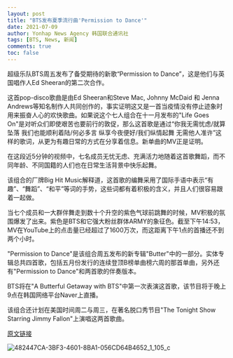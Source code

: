 ```yaml
---
layout: post
title: "BTS发布夏季流行曲'Permission to Dance'"
date: 2021-07-09
author: Yonhap News Agency 韩国联合通讯社
tags: [BTS, News, 新闻]
comments: true
toc: false
---
```


超级乐队BTS周五发布了备受期待的新歌“Permission to Dance”，这是他们与英国唱作人Ed Sheeran的第二次合作。

这首pop-disco歌曲是由Ed Sheeran和Steve Mac, Johnny McDaid 和 Jenna Andrews等知名制作人共同创作的，事实证明这又是一首当疫情没有停止迹象时用来振奋人心的欢快歌曲。如果说这个七人组合在十一月发布的"Life Goes On"是对听众们即使艰苦也要前行的敦促，那么这首歌是通过“你我无需忧虑/就算坠落 我们也能顺利着陆/何必多言 纵享今夜便好/我们纵情起舞 无需他人准许”这样的歌词，从更为有趣日常的方式在分享着信息。新单曲的MV正是证明。

在这段近5分钟的视频中，七名成员无忧无虑、充满活力地随着这首歌舞蹈，而不同年龄、不同国籍的人们也在日常生活背景中快乐起舞。

该组合的厂牌Big Hit Music解释道，这首歌的编舞采用了国际手语中表示“有趣”、“舞蹈”、“和平”等词的手势，这些词都有着积极的含义，并且人们很容易跟着一起做。

当七个成员和一大群伴舞走到数十个升空的紫色气球前跳舞的时候，MV积极的氛围爆发了出来。紫色是BTS和它强大粉丝群体ARMY的象征色。截至下午14:53，MV在YouTube上的点击量已经超过了1600万次，而这距离下午1点的首播还不到两个小时。

"Permission to Dance"是该组合周五发布的新专辑"Butter"中的一部分。实体专辑总共四首歌，包括五月份发行的连续登顶B榜单曲榜六周的那首单曲，另外还有"Permission to Dance"和两首歌的伴奏版本。

BTS将在"A Butterful Getaway with BTS"中第一次表演这首歌，该节目将于晚上9点在韩国网络平台Naver上直播。

该组合还计划在美国时间周二与周三，在著名脱口秀节目"The Tonight Show Starring Jimmy Fallon"上演唱这两首歌曲。

[原文链接](https://m-en.yna.co.kr/view/AEN20210709008200315?section=culture/k-pop)

![482447CA-3BF3-4601-8BA1-056CD64B4652_1_105_c](https://tva1.sinaimg.cn/large/008i3skNgy1gsauu67ewlj30u60k4aga.jpg)